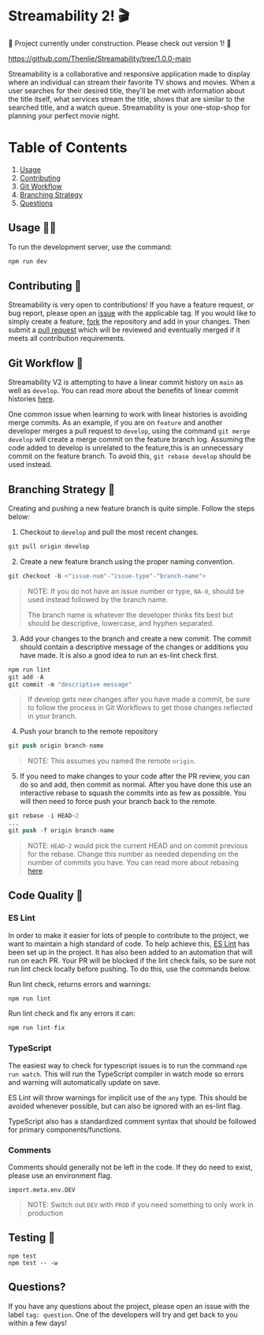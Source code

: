 # Streamability 2! 🎬

🚧 Project currently under construction. Please check out version 1! 🚧

https://github.com/Thenlie/Streamability/tree/1.0.0-main

Streamability is a collaborative and responsive application made to display where an individual can stream their favorite TV shows and movies. When a user searches for their desired title, they'll be met with information about the title itself, what services stream the title, shows that are similar to the searched title, and a watch queue. Streamability is your one-stop-shop for planning your perfect movie night.

# Table of Contents

1. [Usage](#usage-🧑‍💻)
2. [Contributing](#contributing-👥)
3. [Git Workflow](#git-workflow-🧬)
4. [Branching Strategy](#branching-strategy-🌲)
5. [Questions](#questions)

## Usage 🧑‍💻

To run the development server, use the command:
```s
npm run dev
```

## Contributing 👥

Streamability is very open to contributions! If you have a feature request, or bug report, please open an [issue](https://github.com/Thenlie/Streamability/issues) with the applicable tag. If you would like to simply create a feature, [fork](https://docs.github.com/en/pull-requests/collaborating-with-pull-requests/working-with-forks/about-forks) the repository and add in your changes. Then submit a [pull request](https://docs.github.com/en/pull-requests/collaborating-with-pull-requests/proposing-changes-to-your-work-with-pull-requests/about-pull-requests) which will be reviewed and eventually merged if it meets all contribution requirements. 

## Git Workflow 🧬

Streamability V2 is attempting to have a linear commit history on `main` as well as `develop`. You can read more about the benefits of linear commit histories [here](https://www.bitsnbites.eu/a-tidy-linear-git-history/#:~:text=A%20linear%20history%20is%20simply,branches%20with%20independent%20commit%20histories.). 

One common issue when learning to work with linear histories is avoiding merge commits. As an example, if you are on `feature` and another developer merges a pull request to `develop`, using the command `git merge develop` will create a merge commit on the feature branch log. Assuming the code added to develop is unrelated to the feature,this is an unnecessary commit on the feature branch. To avoid this, `git rebase develop` should be used instead.

## Branching Strategy 🌲

Creating and pushing a new feature branch is quite simple. Follow the steps below:

1. Checkout to `develop` and pull the most recent changes.
```s
git pull origin develop
```

2. Create a new feature branch using the proper naming convention.
```s
git checkout -b <"issue-num"-"issue-type"-"branch-name">
```
> NOTE: If you do not have an issue number or type, `NA-0`, should be used instead followed by the branch name.
> 
> The branch name is whatever the developer thinks fits best but should be descriptive, lowercase, and hyphen separated. 

3. Add your changes to the branch and create a new commit. The commit should contain a descriptive message of the changes or additions you have made. It is also a good idea to run an es-lint check first.
```s
npm run lint
git add -A
git commit -m "descriptive message"
```
> If develop gets new changes after you have made a commit, be sure to follow the process in Git Workflows to get those changes reflected in your branch.

4. Push your branch to the remote repository
```s
git push origin branch-name
```
> NOTE: This assumes you named the remote `origin`.

5. If you need to make changes to your code after the PR review, you can do so and add, then commit as normal. After you have done this use an interactive rebase to squash the commits into as few as possible. You will then need to force push your branch back to the remote.
```s
git rebase -i HEAD~2
...
git push -f origin branch-name
```
> NOTE: `HEAD~2` would pick the current HEAD and on commit previous for the rebase. Change this number as needed depending on the number of commits you have. You can read more about rebasing [here](https://www.atlassian.com/git/tutorials/rewriting-history/git-rebase).

## Code Quality 🧼

### ES Lint

In order to make it easier for lots of people to contribute to the project, we want to maintain a high standard of code. To help achieve this, [ES Lint](https://eslint.org/) has been set up in the project. It has also been added to an automation that will run on each PR. Your PR will be blocked if the lint check fails, so be sure not run lint check locally before pushing. To do this, use the commands below.

Run lint check, returns errors and warnings:
```s
npm run lint
```
Run lint check and fix any errors it can:
```s
npm run lint-fix
```

### TypeScript

The easiest way to check for typescript issues is to run the command `npm run watch`. This will run the TypeScript compiler in watch mode so errors and warning will automatically update on save. 

ES Lint will throw warnings for implicit use of the `any` type. This should be avoided whenever possible, but can also be ignored with an es-lint flag.

TypeScript also has a standardized comment syntax that should be followed for primary components/functions.

### Comments

Comments should generally not be left in the code. If they do need to exist, please use an environment flag. 
```
import.meta.env.DEV
```
> NOTE: Switch out `DEV` with `PROD` if you need something to only work in production

## Testing 🧪
```
npm test
npm test -- -w
```

## Questions?

If you have any questions about the project, please open an issue with the label `tag: question`. One of the developers will try and get back to you within a few days!